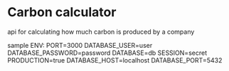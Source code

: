 # Carbon calculator

api for calculating how much carbon is produced by a company

sample ENV:
PORT=3000
DATABASE_USER=user
DATABASE_PASSWORD=password
DATABASE=db
SESSION=secret
PRODUCTION=true
DATABASE_HOST=localhost
DATABASE_PORT=5432
